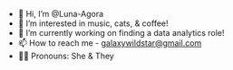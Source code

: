 - 👋 Hi, I’m @Luna-Agora
- 👀 I’m interested in music, cats, & coffee!
- 🌱 I’m currently working on finding a data analytics role!
- 📫 How to reach me - galaxywildstar@gmail.com
- 💅🏽 Pronouns: She & They

<!---
Luna-Agora/Luna-Agora is a ✨ special ✨ repository because its `README.md` (this file) appears on your GitHub profile.
You can click the Preview link to take a look at your changes.
--->
